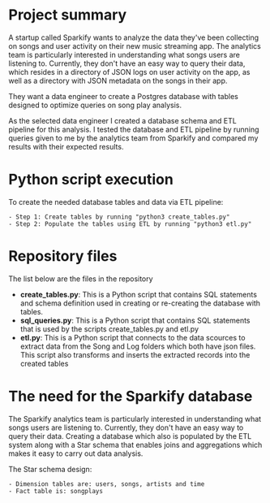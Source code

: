 # Project summary

A startup called Sparkify wants to analyze the data they've been collecting on songs and user activity on their new music streaming app. The analytics team is particularly interested in understanding what songs users are listening to. Currently, they don't have an easy way to query their data, which resides in a directory of JSON logs on user activity on the app, as well as a directory with JSON metadata on the songs in their app.

They want a data engineer to create a Postgres database with tables designed to optimize queries on song play analysis.

As the selected data engineer I created a database schema and ETL pipeline for this analysis. I tested the database and ETL pipeline by running queries given to me by the analytics team from Sparkify and compared my results with their expected results.


# Python script execution

To create the needed database tables and data via ETL pipeline:

    - Step 1: Create tables by running "python3 create_tables.py"
    - Step 2: Populate the tables using ETL by running "python3 etl.py"

# Repository files
The list below are the files in the repository
* **create_tables.py**: This is a Python script that contains SQL statements and schema definition used in creating or re-creating the database with tables.
* **sql_queries.py**: This is a Python script that contains SQL statements that is used by the scripts create_tables.py and etl.py
* **etl.py**: This is a Python script that connects to the data scources to extract data from the Song and Log folders which both have json files. This script also transforms and inserts the extracted records into the created tables

# The need for the Sparkify database

The Sparkify analytics team is particularly interested in understanding what songs users are listening to. Currently, they don't have an easy way to query their data. Creating a database which also is populated by the ETL system along with a Star schema that enables joins and aggregations which makes it easy to carry out data analysis.

The Star schema design:

    - Dimension tables are: users, songs, artists and time
    - Fact table is: songplays